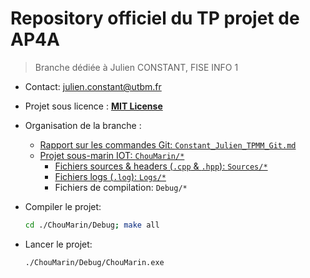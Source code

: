 # Repository officiel du TP projet de AP4A

> Branche dédiée à Julien CONSTANT, FISE INFO 1  

- Contact: julien.constant@utbm.fr  
- Projet sous licence : [**MIT License**](https://github.com/Aldarme/TPAP4A/blob/Constant_Julien_TPMM/LICENSe.md)  
- Organisation de la branche :
  - [Rapport sur les commandes Git: `Constant_Julien_TPMM_Git.md`](https://github.com/Aldarme/TPAP4A/blob/Constant_Julien_TPMM/Constant_Julien_TPMM_Git.md)  
  - [Projet sous-marin IOT: `ChouMarin/*`](https://github.com/Aldarme/TPAP4A/tree/Constant_Julien_TPMM/ChouMarin)
    - [Fichiers sources & headers (`.cpp` & `.hpp`): `Sources/*`](https://github.com/Aldarme/TPAP4A/tree/Constant_Julien_TPMM/ChouMarin/Sources)
    - [Fichiers logs (`.log`): `Logs/*`](https://github.com/Aldarme/TPAP4A/tree/Constant_Julien_TPMM/ChouMarin/Logs)
    - Fichiers de compilation: `Debug/*`

- Compiler le projet:  

  ```bash
  cd ./ChouMarin/Debug; make all
  ```

- Lancer le projet:  

  ```bash
  ./ChouMarin/Debug/ChouMarin.exe
  ```
